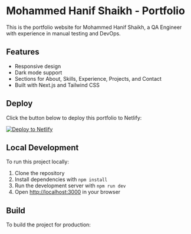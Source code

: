 # Mohammed Hanif Shaikh - Portfolio

This is the portfolio website for Mohammed Hanif Shaikh, a QA Engineer with experience in manual testing and DevOps.

## Features

- Responsive design
- Dark mode support
- Sections for About, Skills, Experience, Projects, and Contact
- Built with Next.js and Tailwind CSS

## Deploy

Click the button below to deploy this portfolio to Netlify:

[![Deploy to Netlify](https://www.netlify.com/img/deploy/button.svg)](https://app.netlify.com/start/deploy?repository=https://github.com/HEYNIF/portfolio-website)

## Local Development

To run this project locally:

1. Clone the repository
2. Install dependencies with `npm install`
3. Run the development server with `npm run dev`
4. Open [http://localhost:3000](http://localhost:3000) in your browser

## Build

To build the project for production:

